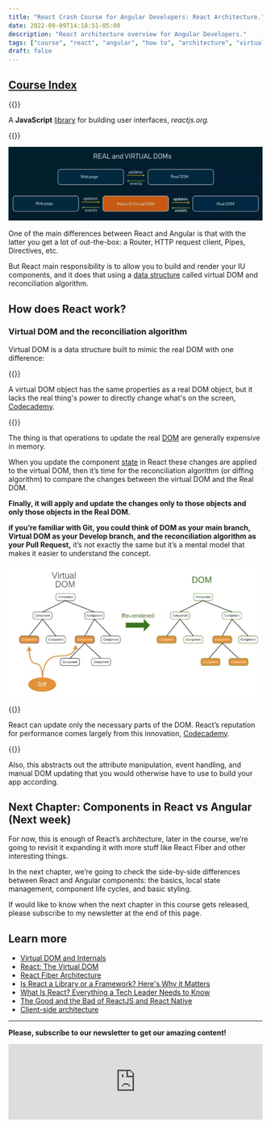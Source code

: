 ```yaml
---
title: "React Crash Course for Angular Developers: React Architecture."
date: 2022-09-09T14:18:51-05:00
description: "React architecture overview for Angular Developers."
tags: ["course", "react", "angular", "how to", "architecture", "virtual dom"]
draft: false
---
```


[Course Index](/posts/react-crash-course-for-angular-developers-index/)
---

{{<lead>}}

A **JavaScript** [library](http://freecodecamp.org/news/is-react-a-library-or-a-framework/) for building user interfaces, _reactjs.org._

{{</lead>}}

![Real vs virtual DOM](Real-vs-Virtual-DOM.jpeg "Real vs virtual DOM, by [altexsoft](https://www.altexsoft.com/blog/engineering/the-good-and-the-bad-of-reactjs-and-react-native/)")

One of the main differences between React and Angular is that with the latter you get a lot of out-the-box: a Router, HTTP request client, Pipes, Directives, etc.

But React main responsibility is to allow you to build and render your IU components, and it does that using a [data structure](https://www.geeksforgeeks.org/data-structures/#:~:text=A%20data%20structure%20is%20a,%2C%20retrieving%2C%20and%20storing%20data.) called virtual DOM and reconciliation algorithm.


## How does React work?


### Virtual DOM and the reconciliation algorithm

Virtual DOM is a data structure built to mimic the real DOM with one difference:

{{<lead>}}

A virtual DOM object has the same properties as a real DOM object, but it lacks the real thing's power to directly change what's on the screen, [Codecademy](https://www.codecademy.com/article/react-virtual-dom)_._

{{</lead>}}

The thing is that operations to update the real [DOM](https://developer.mozilla.org/en-US/docs/Web/API/Document_Object_Model/Introduction) are generally expensive in memory.

When you update the component [state](https://en.wikipedia.org/wiki/State_(computer_science)) in React these changes are applied to the virtual DOM, then it’s time for the reconciliation algorithm (or diffing algorithm) to compare the changes between the virtual DOM and the Real DOM.

**Finally, it will apply and update the changes only to those objects and only those objects in the Real DOM.**

**if you’re familiar with Git, you could think of DOM as your main branch, Virtual DOM as your Develop branch, and the reconciliation algorithm as your Pull Request,** it’s not exactly the same but it’s a mental model that makes it easier to understand the concept.

![Virtual DOM and the reconciliation algorithm](virtual-dom.jpeg "Virtual DOM and the reconciliation algorithm, by [brainhub](https://brainhub.eu/library/what-is-react)")

{{<lead>}}

React can update only the necessary parts of the DOM. React’s reputation for performance comes largely from this innovation, [Codecademy](https://www.codecademy.com/article/react-virtual-dom).

{{</lead>}}

Also, this abstracts out the attribute manipulation, event handling, and manual DOM updating that you would otherwise have to use to build your app according.


## Next Chapter: Components in React vs Angular (Next week)

For now, this is enough of React’s architecture, later in the course, we’re going to revisit it expanding it with more stuff like React Fiber and other interesting things.

In the next chapter, we’re going to check the side-by-side differences between React and Angular components: the basics, local state management, component life cycles, and basic styling.

If would like to know when the next chapter in this course gets released, please subscribe to my newsletter at the end of this page.


## Learn more

* [Virtual DOM and Internals](https://reactjs.org/docs/faq-internals.html)
* [React: The Virtual DOM](https://www.codecademy.com/article/react-virtual-dom)
* [React Fiber Architecture](https://github.com/acdlite/react-fiber-architecture)
* [Is React a Library or a Framework? Here's Why it Matters](https://www.freecodecamp.org/news/is-react-a-library-or-a-framework/)
* [What Is React? Everything a Tech Leader Needs to Know](https://brainhub.eu/library/what-is-react)
* [The Good and the Bad of ReactJS and React Native](https://www.altexsoft.com/blog/engineering/the-good-and-the-bad-of-reactjs-and-react-native/)
* [Client-side architecture](https://twitter.com/apollographql/status/1255907988210057217/photo/1)

---

**Please, subscribe to our newsletter to get our amazing content!** 
<br />
<iframe src="https://embeds.beehiiv.com/a73a7bea-7c89-48e9-bf8d-65554157c3d4?slim=true" data-test-id="beehiiv-embed" frameborder="0" scrolling="no" style="margin: 0; border-radius: 0px !important; background-color: transparent;" width="100%"></iframe>